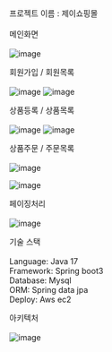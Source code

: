 

<br/><br/>
프로젝트 이름 : 제이쇼핑몰
<br/><br/>
메인화면
<br/><br/>
![image](https://github.com/leejunwoo0202/shoppingmall/assets/70324099/3acc8183-9b5e-4415-98f7-315a97ad3980)

회원가입 / 회원목록
<br/><br/>
![image](https://github.com/leejunwoo0202/shoppingmall/assets/70324099/121495de-3aae-4660-8ace-b7841e12b125) ![image](https://github.com/leejunwoo0202/shoppingmall/assets/70324099/994b1afb-b5be-45fd-b897-2052eaa7d590)

상품등록 / 상품목록
<br/><br/>
![image](https://github.com/leejunwoo0202/shoppingmall/assets/70324099/b8d8052d-774f-4cd2-bfde-fa4903eeb490) 
![image](https://github.com/leejunwoo0202/shoppingmall/assets/70324099/de787f48-e3e1-4daa-afdb-e2980a0adb58)

상품주문 / 주문목록
<br/><br/>
![image](https://github.com/leejunwoo0202/shoppingmall/assets/70324099/b6913f1f-853e-407a-9b3a-455e4943b245) 

![image](https://github.com/leejunwoo0202/shoppingmall/assets/70324099/0c70f910-2014-4eb0-a7c2-5f2fe932c9a8)

페이징처리
<br/><br/>
![image](https://github.com/leejunwoo0202/shoppingmall/assets/70324099/5a8d25ed-653e-40eb-97bd-80f736f8c25d)



기술 스택
<br/><br/>
Language: Java 17<br/>
Framework: Spring boot3<br/>
Database: Mysql<br/>
ORM: Spring data jpa<br/>
Deploy: Aws ec2<br/>

아키텍처 
<br/><br/>
![image](https://github.com/leejunwoo0202/shoppingmall/assets/70324099/ce7066a7-70ee-4816-a11c-31cf6273ca70)
</div>

